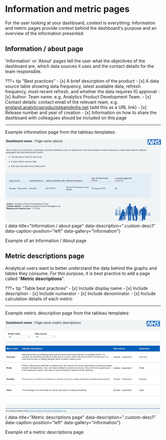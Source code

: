 # Information and metric pages

For the user looking at your dashboard, context is everything. Information and metric pages provide context behind the dashboard's purpose and an overview of the information presented.


## Information / about page

'Information' or 'About' pages tell the user what the objectives of the dashboard are, which data sources it uses and the contact details for the team responsible.

???+ tip "Best practices"
    - [x] A brief description of the product
    - [x] A data source table showing data frequency, latest available data, refresh frequency, most recent refresh, and whether the data requires IG approval
    - [x] Author: Team name. e.g. Analytics Product Development Team.
    - [x] Contact details: contact email of the relevant ream, e.g. england.analyticsproductsteam@nhs.net (add this as a URL link)
    - [x] Release number and year of creation
    - [x] Information on how to share the dashboard with colleagues should be included on this page

***

Example information page from the tableau templates:

![Information / about page](images/templates_about_page.png){ data-title="Information / about page" data-description=".custom-desc1" data-caption-position="left" data-gallery="information"}
<div class="glightbox-desc custom-desc1">
Example of an Information / About page
</div>


## Metric descriptions page

Analytical users want to better understand the data behind the graphs and tables they consume. For this purpose, it is best practice to add a page called "**Metric descriptions**".

???+ tip "Table best practices"
    - [x] Include display name
    - [x] Include description
    - [x] Include numerator
    - [x] Include denominator
    - [x] Include calculation details of each metric


***

Example metric description page from the tableau templates:

![Metric descriptions page](images/metrics_page.png){ data-title="Metric descriptions page" data-description=".custom-desc1" data-caption-position="left" data-gallery="information"}
<div class="glightbox-desc custom-desc1">
Example of a metric descriptions page
</div>